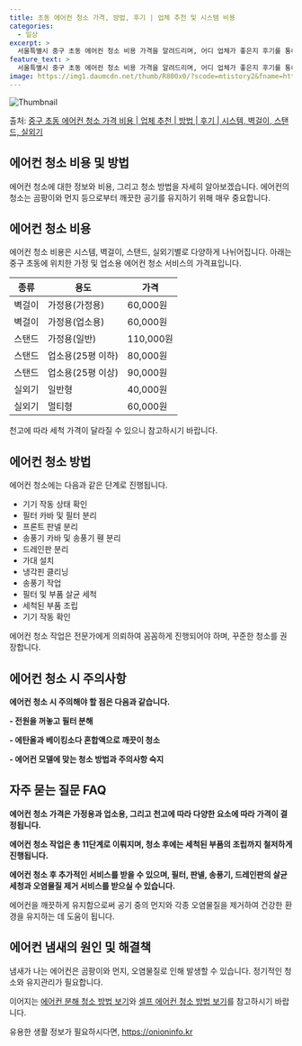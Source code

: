 ```yaml
---
title: 초동 에어컨 청소 가격, 방법, 후기 | 업체 추천 및 시스템 비용
categories:
  - 일상
excerpt: >
  서울특별시 중구 초동 에어컨 청소 비용 가격을 알려드리며, 어디 업체가 좋은지 후기를 통해 알아보겠습니다. 현재 글에서는 시스템, 벽걸이, 스탠드, 실외기 각각에 대해 청소 비용이 나와 있으니 참고하시면 되겠습니다. 에어컨 분해 청소 방법 보기 👈 클릭셀프 에어컨 청소 방법 보기👈 클릭중구 초동 에어컨 청소 비용시스템에어컨 방식클리닝방식금액1way 방식에어컨 완전분해80,000원1way 방식에어컨 필터세척35,000원2way 방식에어컨 완전분해90,000원2way 방식에어컨 필터세척35,000원4way 방식에어컨 완전분해120,000원4way 방식에어컨 필터세척35,000원원형방식에어컨 완전분해140,000원원형방식에어컨 필터세척35,000원에어컨 청소 견적 샘플 보기 👈 클릭에어컨 냄새의 원인에어컨이 ..
feature_text: >
  서울특별시 중구 초동 에어컨 청소 비용 가격을 알려드리며, 어디 업체가 좋은지 후기를 통해 알아보겠습니다. 현재 글에서는 시스템, 벽걸이, 스탠드, 실외기 각각에 대해 청소 비용이 나와 있으니 참고하시면 되겠습니다. 에어컨 분해 청소 방법 보기 👈 클릭셀프 에어컨 청소 방법 보기👈 클릭중구 초동 에어컨 청소 비용시스템에어컨 방식클리닝방식금액1way 방식에어컨 완전분해80,000원1way 방식에어컨 필터세척35,000원2way 방식에어컨 완전분해90,000원2way 방식에어컨 필터세척35,000원4way 방식에어컨 완전분해120,000원4way 방식에어컨 필터세척35,000원원형방식에어컨 완전분해140,000원원형방식에어컨 필터세척35,000원에어컨 청소 견적 샘플 보기 👈 클릭에어컨 냄새의 원인에어컨이 ..
image: https://img1.daumcdn.net/thumb/R800x0/?scode=mtistory2&fname=https%3A%2F%2Fblog.kakaocdn.net%2Fdn%2FeO18cV%2FbtsHxE7ZBSt%2FYjNawJAvzl4S7yAdxUbH91%2Fimg.webp
---
```


![Thumbnail](https://img1.daumcdn.net/thumb/R800x0/?scode=mtistory2&fname=https%3A%2F%2Fblog.kakaocdn.net%2Fdn%2FeO18cV%2FbtsHxE7ZBSt%2FYjNawJAvzl4S7yAdxUbH91%2Fimg.webp)

<p>출처: <a href="https://onioninfo.kr/entry/%EC%A4%91%EA%B5%AC-%EC%B4%88%EB%8F%99-%EC%97%90%EC%96%B4%EC%BB%A8-%EC%B2%AD%EC%86%8C-%EA%B0%80%EA%B2%A9-%EB%B9%84%EC%9A%A9-%EC%97%85%EC%B2%B4-%EC%B6%94%EC%B2%9C-%EB%B0%A9%EB%B2%95-%ED%9B%84%EA%B8%B0-%EC%8B%9C%EC%8A%A4%ED%85%9C-%EB%B2%BD%EA%B1%B8%EC%9D%B4-%EC%8A%A4%ED%83%A0%EB%93%9C-%EC%8B%A4%EC%99%B8%EA%B8%B0" rel="dofollow">중구 초동 에어컨 청소 가격 비용 | 업체 추천 | 방법 | 후기 | 시스템, 벽걸이, 스탠드, 실외기</a> </p>

## 에어컨 청소 비용 및 방법

에어컨 청소에 대한 정보와 비용, 그리고 청소 방법을 자세히 알아보겠습니다. 에어컨의 청소는 곰팡이와 먼지 등으로부터 깨끗한 공기를 유지하기
위해 매우 중요합니다.

## **에어컨 청소 비용**

에어컨 청소 비용은 시스템, 벽걸이, 스탠드, 실외기별로 다양하게 나뉘어집니다. 아래는 중구 초동에 위치한 가정 및 업소용 에어컨 청소
서비스의 가격표입니다.

**종류** | **용도** | **가격**  
---|---|---  
벽걸이 | 가정용(가정용) | 60,000원  
벽걸이 | 가정용(업소용) | 60,000원  
스탠드 | 가정용(일반) | 110,000원  
스탠드 | 업소용(25평 이하) | 80,000원  
스탠드 | 업소용(25평 이상) | 90,000원  
실외기 | 일반형 | 40,000원  
실외기 | 멀티형 | 60,000원  
  
천고에 따라 세척 가격이 달라질 수 있으니 참고하시기 바랍니다.

## **에어컨 청소 방법**

에어컨 청소에는 다음과 같은 단계로 진행됩니다.

  * 기기 작동 상태 확인
  * 필터 카바 및 필터 분리
  * 프론트 판넬 분리
  * 송풍기 카바 및 송풍기 휀 분리
  * 드레인판 분리
  * 가대 설치
  * 냉각핀 클리닝
  * 송풍기 작업
  * 필터 및 부품 살균 세척
  * 세척된 부품 조립
  * 기기 작동 확인

에어컨 청소 작업은 전문가에게 의뢰하여 꼼꼼하게 진행되어야 하며, 꾸준한 청소를 권장합니다.

## **에어컨 청소 시 주의사항**

**에어컨 청소 시 주의해야 할 점은 다음과 같습니다.**

**\- 전원을 꺼놓고 필터 분해**

**\- 에탄올과 베이킹소다 혼합액으로 깨끗이 청소**

**\- 에어컨 모델에 맞는 청소 방법과 주의사항 숙지**

## **자주 묻는 질문 FAQ**

**에어컨 청소 가격은 가정용과 업소용, 그리고 천고에 따라 다양한 요소에 따라 가격이 결정됩니다.**

**에어컨 청소 작업은 총 11단계로 이뤄지며, 청소 후에는 세척된 부품의 조립까지 철저하게 진행됩니다.**

**에어컨 청소 후 추가적인 서비스를 받을 수 있으며, 필터, 판넬, 송풍기, 드레인판의 살균 세청과 오염물질 제거 서비스를 받으실 수
있습니다.**

에어컨을 깨끗하게 유지함으로써 공기 중의 먼지와 각종 오염물질을 제거하여 건강한 환경을 유지하는 데 도움이 됩니다.

## 에어컨 냄새의 원인 및 해결책

냄새가 나는 에어컨은 곰팡이와 먼지, 오염물질로 인해 발생할 수 있습니다. 정기적인 청소와 유지관리가 필요합니다.

이어지는 [에어컨 분해 청소 방법 보기](https://www.airclean.co.kr/tip/24031)와 [셀프 에어컨 청소 방법
보기](https://www.airclean.co.kr/tip/24032)를 참고하시기 바랍니다.

 

유용한 생활 정보가 필요하시다면, <a href="https://onioninfo.kr" rel="dofollow">https://onioninfo.kr</a>


